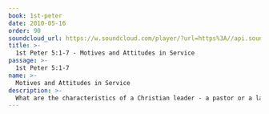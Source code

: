 ```yaml
---
book: 1st-peter
date: 2010-05-16
order: 90
soundcloud_url: https://w.soundcloud.com/player/?url=https%3A//api.soundcloud.com/tracks/
title: >-
  1st Peter 5:1-7 - Motives and Attitudes in Service
passage: >-
  1st Peter 5:1-7
name: >-
  Motives and Attitudes in Service
description: >-
  What are the characteristics of a Christian leader - a pastor or a lay leader? A church leader must mature in the faith and in people-skills.
---
```


